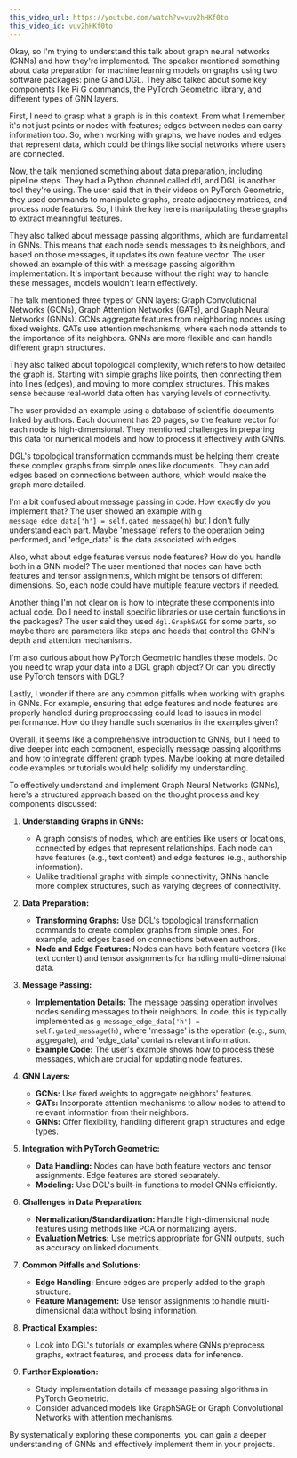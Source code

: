 ```yaml
---
this_video_url: https://youtube.com/watch?v=vuv2hHKf0to
this_video_id: vuv2hHKf0to
---
```

<think>
Okay, so I'm trying to understand this talk about graph neural networks (GNNs) and how they're implemented. The speaker mentioned something about data preparation for machine learning models on graphs using two software packages: pine G and DGL. They also talked about some key components like Pi G commands, the PyTorch Geometric library, and different types of GNN layers.

First, I need to grasp what a graph is in this context. From what I remember, it's not just points or nodes with features; edges between nodes can carry information too. So, when working with graphs, we have nodes and edges that represent data, which could be things like social networks where users are connected.

Now, the talk mentioned something about data preparation, including pipeline steps. They had a Python channel called dtl, and DGL is another tool they're using. The user said that in their videos on PyTorch Geometric, they used commands to manipulate graphs, create adjacency matrices, and process node features. So, I think the key here is manipulating these graphs to extract meaningful features.

They also talked about message passing algorithms, which are fundamental in GNNs. This means that each node sends messages to its neighbors, and based on those messages, it updates its own feature vector. The user showed an example of this with a message passing algorithm implementation. It's important because without the right way to handle these messages, models wouldn't learn effectively.

The talk mentioned three types of GNN layers: Graph Convolutional Networks (GCNs), Graph Attention Networks (GATs), and Graph Neural Networks (GNNs). GCNs aggregate features from neighboring nodes using fixed weights. GATs use attention mechanisms, where each node attends to the importance of its neighbors. GNNs are more flexible and can handle different graph structures.

They also talked about topological complexity, which refers to how detailed the graph is. Starting with simple graphs like points, then connecting them into lines (edges), and moving to more complex structures. This makes sense because real-world data often has varying levels of connectivity.

The user provided an example using a database of scientific documents linked by authors. Each document has 20 pages, so the feature vector for each node is high-dimensional. They mentioned challenges in preparing this data for numerical models and how to process it effectively with GNNs.

DGL's topological transformation commands must be helping them create these complex graphs from simple ones like documents. They can add edges based on connections between authors, which would make the graph more detailed.

I'm a bit confused about message passing in code. How exactly do you implement that? The user showed an example with `g message_edge_data['h'] = self.gated_message(h)` but I don't fully understand each part. Maybe 'message' refers to the operation being performed, and 'edge_data' is the data associated with edges.

Also, what about edge features versus node features? How do you handle both in a GNN model? The user mentioned that nodes can have both features and tensor assignments, which might be tensors of different dimensions. So, each node could have multiple feature vectors if needed.

Another thing I'm not clear on is how to integrate these components into actual code. Do I need to install specific libraries or use certain functions in the packages? The user said they used `dgl.GraphSAGE` for some parts, so maybe there are parameters like steps and heads that control the GNN's depth and attention mechanisms.

I'm also curious about how PyTorch Geometric handles these models. Do you need to wrap your data into a DGL graph object? Or can you directly use PyTorch tensors with DGL?

Lastly, I wonder if there are any common pitfalls when working with graphs in GNNs. For example, ensuring that edge features and node features are properly handled during preprocessing could lead to issues in model performance. How do they handle such scenarios in the examples given?

Overall, it seems like a comprehensive introduction to GNNs, but I need to dive deeper into each component, especially message passing algorithms and how to integrate different graph types. Maybe looking at more detailed code examples or tutorials would help solidify my understanding.
</think>

To effectively understand and implement Graph Neural Networks (GNNs), here's a structured approach based on the thought process and key components discussed:

1. **Understanding Graphs in GNNs:**
   - A graph consists of nodes, which are entities like users or locations, connected by edges that represent relationships. Each node can have features (e.g., text content) and edge features (e.g., authorship information).
   - Unlike traditional graphs with simple connectivity, GNNs handle more complex structures, such as varying degrees of connectivity.

2. **Data Preparation:**
   - **Transforming Graphs:** Use DGL's topological transformation commands to create complex graphs from simple ones. For example, add edges based on connections between authors.
   - **Node and Edge Features:** Nodes can have both feature vectors (like text content) and tensor assignments for handling multi-dimensional data.

3. **Message Passing:**
   - **Implementation Details:** The message passing operation involves nodes sending messages to their neighbors. In code, this is typically implemented as `g message_edge_data['h'] = self.gated_message(h)`, where 'message' is the operation (e.g., sum, aggregate), and 'edge_data' contains relevant information.
   - **Example Code:** The user's example shows how to process these messages, which are crucial for updating node features.

4. **GNN Layers:**
   - **GCNs:** Use fixed weights to aggregate neighbors' features.
   - **GATs:** Incorporate attention mechanisms to allow nodes to attend to relevant information from their neighbors.
   - **GNNs:** Offer flexibility, handling different graph structures and edge types.

5. **Integration with PyTorch Geometric:**
   - **Data Handling:** Nodes can have both feature vectors and tensor assignments. Edge features are stored separately.
   - **Modeling:** Use DGL's built-in functions to model GNNs efficiently.

6. **Challenges in Data Preparation:**
   - **Normalization/Standardization:** Handle high-dimensional node features using methods like PCA or normalizing layers.
   - **Evaluation Metrics:** Use metrics appropriate for GNN outputs, such as accuracy on linked documents.

7. **Common Pitfalls and Solutions:**
   - **Edge Handling:** Ensure edges are properly added to the graph structure.
   - **Feature Management:** Use tensor assignments to handle multi-dimensional data without losing information.

8. **Practical Examples:**
   - Look into DGL's tutorials or examples where GNNs preprocess graphs, extract features, and process data for inference.

9. **Further Exploration:**
   - Study implementation details of message passing algorithms in PyTorch Geometric.
   - Consider advanced models like GraphSAGE or Graph Convolutional Networks with attention mechanisms.

By systematically exploring these components, you can gain a deeper understanding of GNNs and effectively implement them in your projects.
